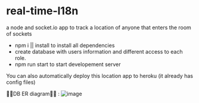 # real-time-l18n
a node and socket.io app to track a location of anyone that enters the room of sockets
 - npm i || install to install all dependencies
 - create database with users information and different access to each role. 
 - npm run start to start developement server
 
 You can also automatically deploy this location app to heroku (it already has config files)
 
👨‍💻DB ER diagram👨‍💻 :
![image](https://user-images.githubusercontent.com/75763058/152008493-7a09fd87-fc51-4529-ad85-7737bf866445.png)
